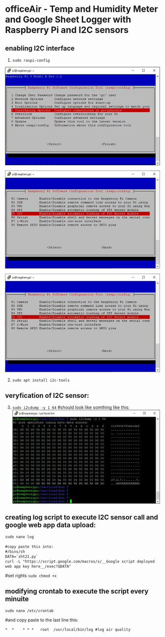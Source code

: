 # officeAir - Temp and Humidity Meter and Google Sheet Logger with Raspberry Pi and I2C sensors

## enabling I2C interface 
1. `sudo raspi-config`

![raspi-config](https://github.com/DecentLabs/officeAir/blob/master/1_raspi-config_intef_options.png)

![Interface Options](https://github.com/DecentLabs/officeAir/blob/master/2_raspi-config_intef_options_i2c.png)

![enable I2C](https://github.com/DecentLabs/officeAir/blob/master/2_raspi-config_intef_options_i2c.png)

2. `sudo apt install i2c-tools`

## veryfication of I2C sensor:
3. `sudo i2cdump -y 1 64`
#should look like somthing like this:
![I2C map](https://github.com/DecentLabs/officeAir/blob/master/4_i2cdump_map.png)


## creating log script to execute I2C sensor call and google web app data upload:
    sudo nano log
    
    #copy paste this into:
    #/bins/sh
    DATA=`sht21.py`
    curl -L "https://script.google.com/macros/s/__Google script deployed web app key here__/exec?$DATA"

#set rights
    `sudo chmod +x`

## modifying crontab to execute the script every minuite
    sudo nano /etc/crontab

#and copy paste to the last line this:

    *  *    * * *   root  /usr/local/bin/log #log air quality
